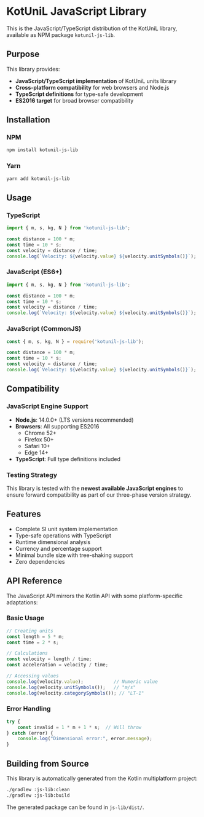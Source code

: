 # KotUniL JavaScript Library

This is the JavaScript/TypeScript distribution of the KotUniL library, available as NPM package `kotunil-js-lib`.

## Purpose

This library provides:
- **JavaScript/TypeScript implementation** of KotUniL units library
- **Cross-platform compatibility** for web browsers and Node.js
- **TypeScript definitions** for type-safe development
- **ES2016 target** for broad browser compatibility

## Installation

### NPM
```bash
npm install kotunil-js-lib
```

### Yarn
```bash
yarn add kotunil-js-lib
```

## Usage

### TypeScript
```typescript
import { m, s, kg, N } from 'kotunil-js-lib';

const distance = 100 * m;
const time = 10 * s;
const velocity = distance / time;
console.log(`Velocity: ${velocity.value} ${velocity.unitSymbols()}`);
```

### JavaScript (ES6+)
```javascript
import { m, s, kg, N } from 'kotunil-js-lib';

const distance = 100 * m;
const time = 10 * s;
const velocity = distance / time;
console.log(`Velocity: ${velocity.value} ${velocity.unitSymbols()}`);
```

### JavaScript (CommonJS)
```javascript
const { m, s, kg, N } = require('kotunil-js-lib');

const distance = 100 * m;
const time = 10 * s;
const velocity = distance / time;
console.log(`Velocity: ${velocity.value} ${velocity.unitSymbols()}`);
```

## Compatibility

### JavaScript Engine Support
- **Node.js**: 14.0.0+ (LTS versions recommended)
- **Browsers**: All supporting ES2016
  - Chrome 52+
  - Firefox 50+
  - Safari 10+
  - Edge 14+
- **TypeScript**: Full type definitions included

### Testing Strategy
This library is tested with the **newest available JavaScript engines** to ensure forward compatibility as part of our three-phase version strategy.

## Features

- Complete SI unit system implementation
- Type-safe operations with TypeScript
- Runtime dimensional analysis
- Currency and percentage support
- Minimal bundle size with tree-shaking support
- Zero dependencies

## API Reference

The JavaScript API mirrors the Kotlin API with some platform-specific adaptations:

### Basic Usage
```javascript
// Creating units
const length = 5 * m;
const time = 2 * s;

// Calculations
const velocity = length / time;
const acceleration = velocity / time;

// Accessing values
console.log(velocity.value);           // Numeric value
console.log(velocity.unitSymbols());   // "m/s"
console.log(velocity.categorySymbols()); // "LT-1"
```

### Error Handling
```javascript
try {
    const invalid = 1 * m + 1 * s;  // Will throw
} catch (error) {
    console.log("Dimensional error:", error.message);
}
```

## Building from Source

This library is automatically generated from the Kotlin multiplatform project:

```bash
./gradlew :js-lib:clean
./gradlew :js-lib:build
```

The generated package can be found in `js-lib/dist/`.
